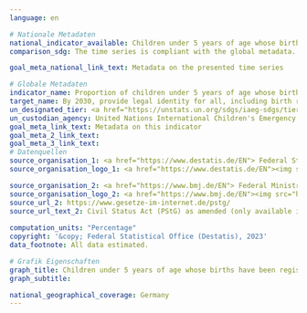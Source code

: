 ```yaml
---
language: en    

# Nationale Metadaten    
national_indicator_available: Children under 5 years of age whose births have been registered with a civil authority    
comparison_sdg: The time series is compliant with the global metadata.    

goal_meta_national_link_text: Metadata on the presented time series    

# Globale Metadaten    
indicator_name: Proportion of children under 5 years of age whose births have been registered with a civil authority, by age    
target_name: By 2030, provide legal identity for all, including birth registration    
un_designated_tier: <a href="https://unstats.un.org/sdgs/iaeg-sdgs/tier-classification/" title="Click here for more information on the UN tier classification."  target="_blank">Tier I</a>    
un_custodian_agency: United Nations International Children's Emergency Fund (UNICEF)<br>United Nations Statistics Division (UNSD)    
goal_meta_link_text: Metadata on this indicator    
goal_meta_2_link_text:     
goal_meta_3_link_text:         
# Datenquellen
source_organisation_1: <a href="https://www.destatis.de/EN"> Federal Statistical Office (Destatis) </a>
source_organisation_logo_1: <a href="https://www.destatis.de/EN"><img src="https://g205sdgs.github.io/sdg-indicators/public/OrgImgEn/destatis.png" alt="Logo destatis" style="height:60px; width:148px"/></a>

source_organisation_2: <a href="https://www.bmj.de/EN"> Federal Ministry of Justice and the Federal Office of Justice </a>
source_organisation_logo_2: <a href="https://www.bmj.de/EN"><img src="https://g205sdgs.github.io/sdg-indicators/public/OrgImgEn/bmj.png" alt="Logo bmj" style="height:60px; width:148px"/></a>
source_url_2: https://www.gesetze-im-internet.de/pstg/
source_url_text_2: Civil Status Act (PStG) as amended (only available in German)
    
computation_units: "Percentage"    
copyright: '&copy; Federal Statistical Office (Destatis), 2023'    
data_footnote: All data estimated.    

# Grafik Eigenschaften    
graph_title: Children under 5 years of age whose births have been registered with a civil authority
graph_subtitle:     

national_geographical_coverage: Germany    
---
```


<span></span>